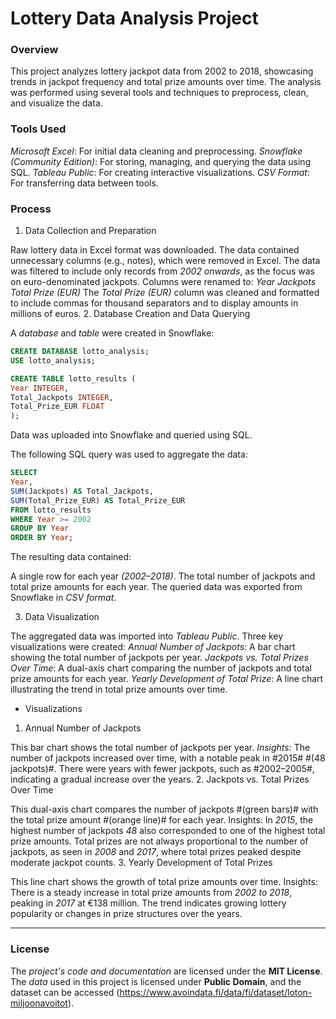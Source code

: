 # Lottery Data Analysis Project

### Overview
This project analyzes lottery jackpot data from 2002 to 2018, showcasing trends in jackpot frequency and total prize amounts over time. The analysis was performed using several tools and techniques to preprocess, clean, and visualize the data.

### Tools Used
*Microsoft Excel*: For initial data cleaning and preprocessing.
*Snowflake (Community Edition)*: For storing, managing, and querying the data using SQL.
*Tableau Public*: For creating interactive visualizations.
*CSV Format*: For transferring data between tools.

### Process

1. Data Collection and Preparation

Raw lottery data in Excel format was downloaded.
The data contained unnecessary columns (e.g., notes), which were removed in Excel.
The data was filtered to include only records from *2002 onwards*, as the focus was on euro-denominated jackpots.
Columns were renamed to:
*Year*
*Jackpots*
*Total Prize (EUR)*
The *Total Prize (EUR)* column was cleaned and formatted to include commas for thousand separators and to display amounts in millions of euros.
2. Database Creation and Data Querying

A *database* and *table* were created in Snowflake:
```sql
CREATE DATABASE lotto_analysis;
USE lotto_analysis;

CREATE TABLE lotto_results (
Year INTEGER,
Total_Jackpots INTEGER,
Total_Prize_EUR FLOAT
);
```

Data was uploaded into Snowflake and queried using SQL.

The following SQL query was used to aggregate the data:
```sql
SELECT
Year,
SUM(Jackpots) AS Total_Jackpots,
SUM(Total_Prize_EUR) AS Total_Prize_EUR
FROM lotto_results
WHERE Year >= 2002
GROUP BY Year
ORDER BY Year;
```

The resulting data contained:

A single row for each year *(2002–2018)*.
The total number of jackpots and total prize amounts for each year.
The queried data was exported from Snowflake in *CSV format*.

3. Data Visualization

The aggregated data was imported into *Tableau Public*.
Three key visualizations were created:
*Annual Number of Jackpots*: A bar chart showing the total number of jackpots per year.
*Jackpots vs. Total Prizes Over Time*: A dual-axis chart comparing the number of jackpots and total prize amounts for each year.
*Yearly Development of Total Prize*: A line chart illustrating the trend in total prize amounts over time.
* Visualizations

1. Annual Number of Jackpots

This bar chart shows the total number of jackpots per year.
*Insights:*
The number of jackpots increased over time, with a notable peak in #2015# #(48 jackpots)#.
There were years with fewer jackpots, such as #2002–2005#, indicating a gradual increase over the years.
2. Jackpots vs. Total Prizes Over Time

This dual-axis chart compares the number of jackpots #(green bars)# with the total prize amount #(orange line)# for each year.
Insights:
In *2015*, the highest number of jackpots *48* also corresponded to one of the highest total prize amounts.
Total prizes are not always proportional to the number of jackpots, as seen in *2008* and *2017*, where total prizes peaked despite moderate jackpot counts.
3. Yearly Development of Total Prizes

This line chart shows the growth of total prize amounts over time.
Insights:
There is a steady increase in total prize amounts from *2002 to 2018*, peaking in *2017* at €138 million.
The trend indicates growing lottery popularity or changes in prize structures over the years.

---

### License

The *project's code and documentation* are licensed under the **MIT License**.  
The *data* used in this project is licensed under **Public Domain**, and the dataset can be accessed (https://www.avoindata.fi/data/fi/dataset/loton-miljoonavoitot).
